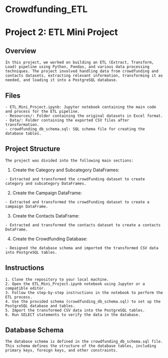 # Crowdfunding_ETL

# Project 2: ETL Mini Project
## Overview
    
    In this project, we worked on building an ETL (Extract, Transform, Load) pipeline using Python, Pandas, and various data processing techniques. The project involved handling data from crowdfunding and contacts datasets, extracting relevant information, transforming it as needed, and loading it into a PostgreSQL database.

## Files
    
    - ETL_Mini_Project.ipynb: Jupyter notebook containing the main code and process for the ETL pipeline.
    - Resources/: Folder containing the original datasets in Excel format.
    - Data/: Folder containing the exported CSV files after transformation.
    - crowdfunding_db_schema.sql: SQL schema file for creating the database tables.

## Project Structure
    The project was divided into the following main sections:

  1. Create the Category and Subcategory DataFrames:

    - Extracted and transformed the crowdfunding dataset to create category and subcategory DataFrames.

  2. Create the Campaign DataFrame:

    - Extracted and transformed the crowdfunding dataset to create a campaign DataFrame.

  3. Create the Contacts DataFrame:

    - Extracted and transformed the contacts dataset to create a contacts DataFrame.

  4. Create the Crowdfunding Database:

    - Designed the database schema and imported the transformed CSV data into PostgreSQL tables.

## Instructions
    1. Clone the repository to your local machine.
    2. Open the ETL_Mini_Project.ipynb notebook using Jupyter or a compatible editor.
    3. Follow the step-by-step instructions in the notebook to perform the ETL process.
    4. Use the provided schema (crowdfunding_db_schema.sql) to set up the PostgreSQL database and tables.
    5. Import the transformed CSV data into the PostgreSQL tables.
    6. Run SELECT statements to verify the data in the database.

## Database Schema
    The database schema is defined in the crowdfunding_db_schema.sql file. This schema defines the structure of the database tables, including primary keys, foreign keys, and other constraints.

